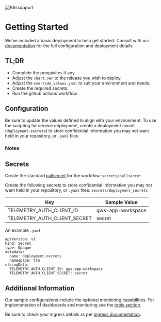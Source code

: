 ![K8ssupport](https://badgen.net/badge/supported%20K8s%20release/1.22/cyan)
# Getting Started
We've included a basic deployment to help get started.
Consult with our [documentation](all.docs.genesys.com/TLM/Current/TLMPEGuide) for the full configuration and deployment details.

## TL;DR
- Complete the prequisites if any.
- Adjust the `chart.ver` to the release you wish to deploy.
- Adjust the `override_values.yaml` to suit your environment and needs.
- Create the required secrets.
- Run the github actions workflow.

## Configuration

Be sure to update the values defined to align with your environment.
To use the scripting for service deployment, create a deployment secret (`deployment-secrets`) to store confidential information you may not want held in your repository, or `.yaml` files. 

### Notes


## Secrets 
Create the standard [pullsecret](../#-considerations) for the workflow: 
`secrets/pullsecret`

Create the following secrets to store confidential information you may not want held in your repository, or `.yaml` files. 
`secrets/deployment_secrets`

|Key|Sample Value|
|-|-|
TELEMETRY_AUTH_CLIENT_ID| gws-app-workspace
TELEMETRY_AUTH_CLIENT_SECRET| secret

An example `.yaml`
```
apiVersion: v1
kind: Secret
type: Opaque
metadata:
  name: deployment-secrets
  namespace: tlm
stringData:
  TELEMETRY_AUTH_CLIENT_ID: gws-app-workspace
  TELEMETRY_AUTH_CLIENT_SECRET: secret
```


## Additional Information

Our sample configurations include the optional monitoring capabilities. For implementation of dashboards and monitoring see the [tools section](/tools).

Be sure to check your ingress details as per [ingress documentation](/doc/ingress.md).